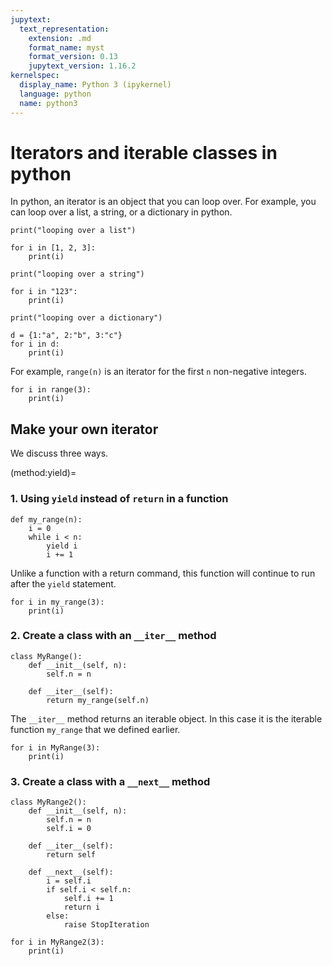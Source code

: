 ```yaml
---
jupytext:
  text_representation:
    extension: .md
    format_name: myst
    format_version: 0.13
    jupytext_version: 1.16.2
kernelspec:
  display_name: Python 3 (ipykernel)
  language: python
  name: python3
---
```


# Iterators and iterable classes in python

In python, an iterator is an object that you can loop over.
For example, you can loop over a list, a string, or a dictionary in python.

```{code-cell} ipython3
print("looping over a list")

for i in [1, 2, 3]:
    print(i)

print("looping over a string")

for i in "123":
    print(i)

print("looping over a dictionary")

d = {1:"a", 2:"b", 3:"c"}
for i in d:
    print(i)
```

For example, `range(n)` is an iterator for the first `n` non-negative integers.

```{code-cell} ipython3
for i in range(3):
    print(i)
```

## Make your own iterator

We discuss three ways.

(method:yield)=
### 1. Using `yield` instead of `return` in a function

```{code-cell} ipython3
def my_range(n):
    i = 0
    while i < n:
        yield i
        i += 1
```

Unlike a function with a return command, this function will continue to run after the `yield` statement.

```{code-cell} ipython3
for i in my_range(3):
    print(i)
```

### 2. Create a class with an `__iter__` method

```{code-cell} ipython3
class MyRange():
    def __init__(self, n):
        self.n = n

    def __iter__(self):
        return my_range(self.n)
```

The `__iter__` method returns an iterable object. In this case it is the iterable function `my_range` that we defined earlier.

```{code-cell} ipython3
for i in MyRange(3):
    print(i)
```

### 3. Create a class with a `__next__` method

```{code-cell} ipython3
class MyRange2():
    def __init__(self, n):
        self.n = n
        self.i = 0

    def __iter__(self):
        return self

    def __next__(self):
        i = self.i
        if self.i < self.n:
            self.i += 1
            return i
        else:
            raise StopIteration
```

```{code-cell} ipython3
for i in MyRange2(3):
    print(i)
```
